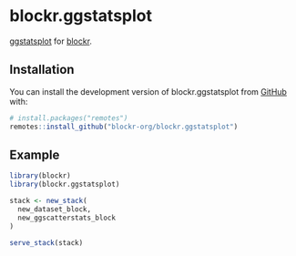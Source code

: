 <!-- badges: start -->
<!-- badges: end -->

# blockr.ggstatsplot

[ggstatsplot](https://github.com/IndrajeetPatil/ggstatsplot/) for 
[blockr](https://github.com/blockr-org/blockr).

## Installation

You can install the development version of blockr.ggstatsplot from [GitHub](https://github.com/) with:

``` r
# install.packages("remotes")
remotes::install_github("blockr-org/blockr.ggstatsplot")
```

## Example

``` r
library(blockr)
library(blockr.ggstatsplot)

stack <- new_stack(
  new_dataset_block,
  new_ggscatterstats_block
)

serve_stack(stack)
```

